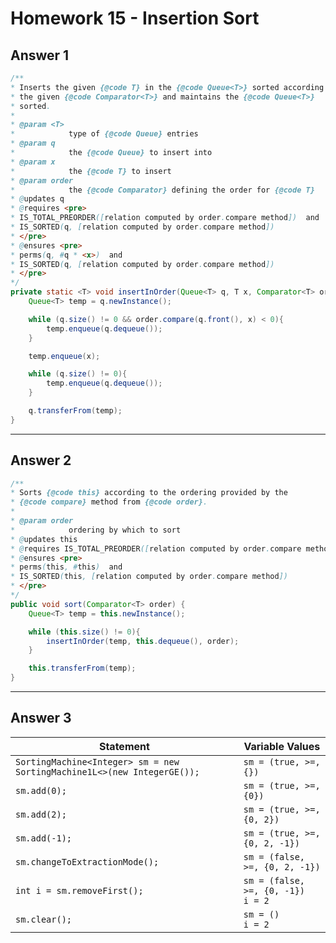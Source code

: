 # Homework 15 - Insertion Sort

## **Answer 1**

```java
/**
* Inserts the given {@code T} in the {@code Queue<T>} sorted according to
* the given {@code Comparator<T>} and maintains the {@code Queue<T>}
* sorted.
*
* @param <T>
*            type of {@code Queue} entries
* @param q
*            the {@code Queue} to insert into
* @param x
*            the {@code T} to insert
* @param order
*            the {@code Comparator} defining the order for {@code T}
* @updates q
* @requires <pre>
* IS_TOTAL_PREORDER([relation computed by order.compare method])  and
* IS_SORTED(q, [relation computed by order.compare method])
* </pre>
* @ensures <pre>
* perms(q, #q * <x>)  and
* IS_SORTED(q, [relation computed by order.compare method])
* </pre>
*/
private static <T> void insertInOrder(Queue<T> q, T x, Comparator<T> order) {
    Queue<T> temp = q.newInstance();

    while (q.size() != 0 && order.compare(q.front(), x) < 0){
        temp.enqueue(q.dequeue());
    }

    temp.enqueue(x);

    while (q.size() != 0){
        temp.enqueue(q.dequeue());
    }

    q.transferFrom(temp);
}
```

---

## **Answer 2**

```java
/**
* Sorts {@code this} according to the ordering provided by the
* {@code compare} method from {@code order}.
*
* @param order
*            ordering by which to sort
* @updates this
* @requires IS_TOTAL_PREORDER([relation computed by order.compare method])
* @ensures <pre>
* perms(this, #this)  and
* IS_SORTED(this, [relation computed by order.compare method])
* </pre>
*/
public void sort(Comparator<T> order) {
    Queue<T> temp = this.newInstance();

    while (this.size() != 0){
        insertInOrder(temp, this.dequeue(), order);
    }

    this.transferFrom(temp);
}
```

---

## **Answer 3**

| Statement                                                               | Variable Values                          |
| ----------------------------------------------------------------------- | ---------------------------------------- |
| `SortingMachine<Integer> sm = new SortingMachine1L<>(new IntegerGE());` | `sm = (true, >=, {})`                    |
| `sm.add(0);`                                                            | `sm = (true, >=, {0})`                   |
| `sm.add(2);`                                                            | `sm = (true, >=, {0, 2})`                |
| `sm.add(-1);`                                                           | `sm = (true, >=, {0, 2, -1})`            |
| `sm.changeToExtractionMode();`                                          | `sm = (false, >=, {0, 2, -1})`           |
| `int i = sm.removeFirst();`                                             | `sm = (false, >=, {0, -1})` <br> `i = 2` |
| `sm.clear();`                                                           | `sm = ()` <br> `i = 2`                   |
